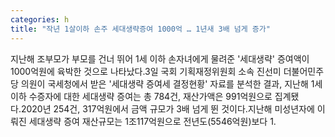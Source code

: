 ```yaml
---
categories: h
title: "작년 1살이하 손주 세대생략증여 1000억 … 1년새 3배 넘게 증가"
---
```

지난해 조부모가 부모를 건너 뛰어 1세 이하 손자녀에게 물려준 &#39;세대생략&#39; 증여액이 1000억원에 육박한 것으로 나타났다.3일 국회 기획재정위원회 소속 진선미 더불어민주당 의원이 국세청에서 받은 &#39;세대생략 증여세 결정현황&#39; 자료를 분석한 결과, 지난해 1세 이하 수증자에 대한 세대생략 증여는 총 784건, 재산가액은 991억원으로 집계됐다.2020년 254건, 317억원에서 금액 규모가 3배 넘게 뛴 것이다.지난해 미성년자에 이뤄진 세대생략 증여 재산규모는 1조117억원으로 전년도(5546억원)보다 1.